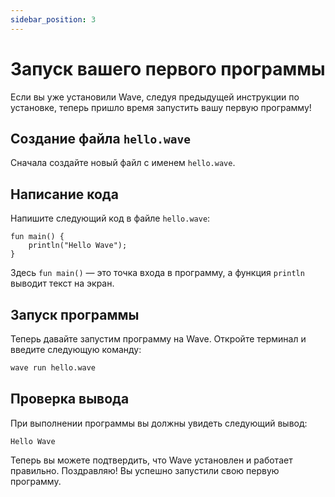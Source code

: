 ```yaml
---
sidebar_position: 3
---
```


# Запуск вашего первого программы
Если вы уже установили Wave, следуя предыдущей инструкции по установке, теперь пришло время запустить вашу первую программу!

## Создание файла `hello.wave`
Сначала создайте новый файл с именем `hello.wave`.

## Написание кода
Напишите следующий код в файле `hello.wave`:

```wave
fun main() {
    println("Hello Wave");
}
```

Здесь `fun main()` — это точка входа в программу, а функция `println` выводит текст на экран.

## Запуск программы
Теперь давайте запустим программу на Wave. Откройте терминал и введите следующую команду:

```bash
wave run hello.wave
```

## Проверка вывода
При выполнении программы вы должны увидеть следующий вывод:

```
Hello Wave
```

Теперь вы можете подтвердить, что Wave установлен и работает правильно. Поздравляю! Вы успешно запустили свою первую программу.
